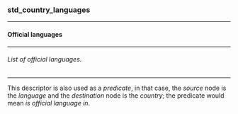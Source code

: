 ### std_country_languages



------
#### Official languages



------
###### List of official languages.



------
This descriptor is also used as a *predicate*, in that case, the *source* node is the *language* and the *destination* node is the *country*; the predicate would mean *is official language in*.